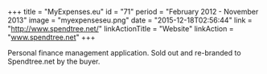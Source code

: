 +++
title = "MyExpenses.eu"
id = "71"
period = "February 2012 - November 2013"
image = "myexpenseseu.png"
date = "2015-12-18T02:56:44"
link = "http://www.spendtree.net/"
linkActionTitle = "Website"
linkAction = "www.spendtree.net"
+++

Personal finance management application. Sold out and re-branded to Spendtree.net by the buyer. 
